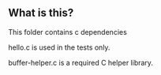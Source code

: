 
## What is this? 

This folder contains c dependencies

hello.c is used in the tests only. 

buffer-helper.c is a required C helper library. 

